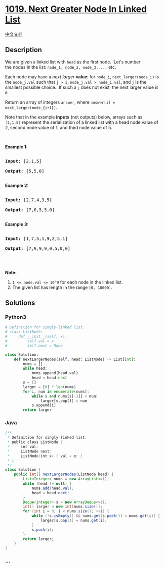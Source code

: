 # [1019. Next Greater Node In Linked List](https://leetcode.com/problems/next-greater-node-in-linked-list)

[中文文档](/solution/1000-1099/1019.Next%20Greater%20Node%20In%20Linked%20List/README.md)

## Description

<p>We are given a linked list with&nbsp;<code>head</code>&nbsp;as the first node.&nbsp; Let&#39;s number the&nbsp;nodes in the list: <code>node_1, node_2, node_3, ...</code> etc.</p>

<p>Each node may have a <em>next larger</em> <strong>value</strong>: for <code>node_i</code>,&nbsp;<code>next_larger(node_i)</code>&nbsp;is the <code>node_j.val</code> such that <code>j &gt; i</code>, <code>node_j.val &gt; node_i.val</code>, and <code>j</code> is the smallest possible choice.&nbsp; If such a <code>j</code>&nbsp;does not exist, the next larger value is <code>0</code>.</p>

<p>Return an array of integers&nbsp;<code>answer</code>, where <code>answer[i] = next_larger(node_{i+1})</code>.</p>

<p>Note that in the example <strong>inputs</strong>&nbsp;(not outputs) below, arrays such as <code>[2,1,5]</code>&nbsp;represent the serialization of a linked list with a head node value of 2, second node value of 1, and third node value of 5.</p>

<p>&nbsp;</p>

<div>

<p><strong>Example 1:</strong></p>

<pre>

<strong>Input: </strong><span id="example-input-1-1">[2,1,5]</span>

<strong>Output: </strong><span id="example-output-1">[5,5,0]</span>

</pre>

<div>

<p><strong>Example 2:</strong></p>

<pre>

<strong>Input: </strong><span id="example-input-2-1">[2,7,4,3,5]</span>

<strong>Output: </strong><span id="example-output-2">[7,0,5,5,0]</span>

</pre>

<div>

<p><strong>Example 3:</strong></p>

<pre>

<strong>Input: </strong><span id="example-input-3-1">[1,7,5,1,9,2,5,1]</span>

<strong>Output: </strong><span id="example-output-3">[7,9,9,9,0,5,0,0]</span>

</pre>

<p>&nbsp;</p>

<p><strong><span>Note:</span></strong></p>

<ol>
	<li><code><span>1 &lt;= node.val&nbsp;&lt;= 10^9</span></code><span>&nbsp;for each node in the linked list.</span></li>
	<li>The given list has length in the range <code>[0, 10000]</code>.</li>
</ol>

</div>

</div>

</div>

## Solutions

<!-- tabs:start -->

### **Python3**

```python
# Definition for singly-linked list.
# class ListNode:
#     def __init__(self, x):
#         self.val = x
#         self.next = None

class Solution:
    def nextLargerNodes(self, head: ListNode) -> List[int]:
        nums = []
        while head:
            nums.append(head.val)
            head = head.next
        s = []
        larger = [0] * len(nums)
        for i, num in enumerate(nums):
            while s and nums[s[-1]] < num:
                larger[s.pop()] = num
            s.append(i)
        return larger
```

### **Java**

```java
/**
 * Definition for singly-linked list.
 * public class ListNode {
 *     int val;
 *     ListNode next;
 *     ListNode(int x) { val = x; }
 * }
 */
class Solution {
    public int[] nextLargerNodes(ListNode head) {
        List<Integer> nums = new ArrayList<>();
        while (head != null) {
            nums.add(head.val);
            head = head.next;
        }
        Deque<Integer> s = new ArrayDeque<>();
        int[] larger = new int[nums.size()];
        for (int i = 0; i < nums.size(); ++i) {
            while (!s.isEmpty() && nums.get(s.peek()) < nums.get(i)) {
                larger[s.pop()] = nums.get(i);
            }
            s.push(i);
        }
        return larger;
    }
}
```

### **...**

```

```

<!-- tabs:end -->
